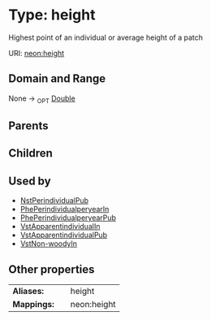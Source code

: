 
# Type: height


Highest point of an individual or average height of a patch

URI: [neon:height](https://data.neonscience.org/height)


## Domain and Range

None ->  <sub>OPT</sub> [Double](types/Double.md)

## Parents


## Children


## Used by

 * [NstPerindividualPub](NstPerindividualPub.md)
 * [PhePerindividualperyearIn](PhePerindividualperyearIn.md)
 * [PhePerindividualperyearPub](PhePerindividualperyearPub.md)
 * [VstApparentindividualIn](VstApparentindividualIn.md)
 * [VstApparentindividualPub](VstApparentindividualPub.md)
 * [VstNon-woodyIn](VstNon-woodyIn.md)

## Other properties

|  |  |  |
| --- | --- | --- |
| **Aliases:** | | height |
| **Mappings:** | | neon:height |

